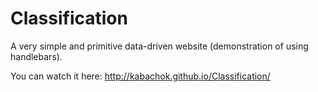 # Classification
A very simple and primitive data-driven website (demonstration of using handlebars).

You can watch it here: http://kabachok.github.io/Classification/
